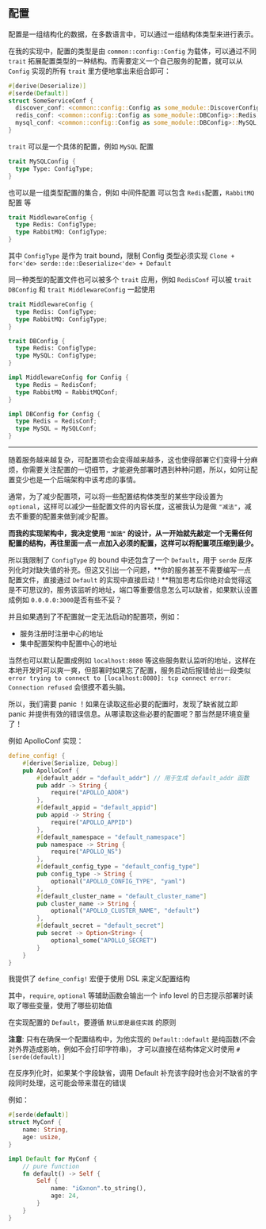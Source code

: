 ## 配置

配置是一组结构化的数据，在多数语言中，可以通过一组结构体类型来进行表示。

在我的实现中，配置的类型是由 `common::config::Config` 为载体，可以通过不同 `trait` 拓展配置类型的一种结构。而需要定义一个自己服务的配置，就可以从 `Config` 实现的所有 `trait` 里方便地拿出来组合即可：

```rust
#[derive(Deserialize)]
#[serde(Default)]
struct SomeServiceConf {
  discover_conf: <common::config::Config as some_module::DiscoverConfig>::Etcd,
  redis_conf: <common::config::Config as some_module::DBConfig>::Redis,
  mysql_conf: <common::config::Config as some_module::DBConfig>::MySQL,
}
```

`trait` 可以是一个具体的配置，例如 `MySQL` 配置

```rust
trait MySQLConfig {
  type Type: ConfigType;
}
```

也可以是一组类型配置的集合，例如 中间件配置 可以包含 `Redis`配置，`RabbitMQ`配置 等

```rust
trait MiddlewareConfig {
  type Redis: ConfigType;
  type RabbitMQ: ConfigType;
}
```

其中 `ConfigType` 是作为 trait bound，限制 Config 类型必须实现 `Clone + for<'de> serde::de::Deserialize<'de> + Default`

同一种类型的配置文件也可以被多个 `trait` 应用，例如 `RedisConf` 可以被 `trait DBConfig` 和 `trait MiddlewareConfig` 一起使用

```rust
trait MiddlewareConfig {
  type Redis: ConfigType;
  type RabbitMQ: ConfigType;
}

trait DBConfig {
  type Redis: ConfigType;
  type MySQL: ConfigType;
}

impl MiddlewareConfig for Config {
  type Redis = RedisConf;
  type RabbitMQ = RabbitMQConf;
}

impl DBConfig for Config {
  type Redis = RedisConf;
  type MySQL = MySQLConf;
}
```

---

随着服务越来越复杂，可配置项也会变得越来越多，这也使得部署它们变得十分麻烦，你需要关注配置的一切细节，才能避免部署时遇到种种问题，所以，如何让配置变少也是一个后端架构中该考虑的事情。

通常，为了减少配置项，可以将一些配置结构体类型的某些字段设置为 `optional`，这样可以减少一些配置文件的内容长度，这被我认为是做 `"减法"`，减去不重要的配置来做到减少配置。

**而我的实现架构中，我决定使用 `"加法"` 的设计，从一开始就先敲定一个无需任何配置的结构，再往里面一点一点加入必须的配置，这样可以将配置项压缩到最少。**

所以我限制了 `ConfigType` 的 bound 中还包含了一个 `Default`，用于 `serde` 反序列化时对缺失值的补充。但这又引出一个问题，**你的服务甚至不需要编写一点配置文件，直接通过 `Default` 的实现中直接启动！**稍加思考后你绝对会觉得这是不可思议的，服务该监听的地址，端口等重要信息怎么可以缺省，如果默认设置成例如 `0.0.0.0:3000`是否有些不妥？

并且如果遇到了不配置就一定无法启动的配置项，例如：

- 服务注册时注册中心的地址
- 集中配置架构中配置中心的地址

当然也可以默认配置成例如 `localhost:8080` 等这些服务默认监听的地址，这样在本地开发时可以爽一爽，但部署时如果忘了配置，服务启动后报错给出一段类似 `error trying to connect to [localhost:8080]: tcp connect error: Connection refused` 会很摸不着头脑。

所以，我们需要 panic ！如果在读取这些必要的配置时，发现了缺省就立即 panic 并提供有效的错误信息。从哪读取这些必要的配置呢？那当然是环境变量了！

例如 ApolloConf 实现：

```rust
define_config! {
    #[derive(Serialize, Debug)]
    pub ApolloConf {
        #[default_addr = "default_addr"] // 用于生成 default_addr 函数
        pub addr -> String {
            require("APOLLO_ADDR")
        },
        #[default_appid = "default_appid"]
        pub appid -> String {
            require("APOLLO_APPID")
        },
        #[default_namespace = "default_namespace"]
        pub namespace -> String {
            require("APOLLO_NS")
        },
        #[default_config_type = "default_config_type"]
        pub config_type -> String {
            optional("APOLLO_CONFIG_TYPE", "yaml")
        },
        #[default_cluster_name = "default_cluster_name"]
        pub cluster_name -> String {
            optional("APOLLO_CLUSTER_NAME", "default")
        },
        #[default_secret = "default_secret"]
        pub secret -> Option<String> {
            optional_some("APOLLO_SECRET")
        }
    }
}
```

我提供了 `define_config!` 宏便于使用 DSL 来定义配置结构

其中，`require`, `optional` 等辅助函数会输出一个 info level 的日志提示部署时读取了哪些变量，使用了哪些初始值

在实现配置的 `Default`，要遵循 `默认即是最佳实践` 的原则

**注意**: 只有在确保一个配置结构中，为他实现的 `Default::default` 是纯函数(不会对外界造成影响，例如不会打印字符串)，
才可以直接在结构体定义时使用 `#[serde(default)]`

在反序列化时，如果某个字段缺省，调用 Default 补充该字段时也会对不缺省的字段同时处理，这可能会带来潜在的错误

例如：

```rust
#[serde(default)]
struct MyConf {
    name: String,
    age: usize,
}

impl Default for MyConf {
    // pure function
    fn default() -> Self {
        Self {
            name: "iGxnon".to_string(),
            age: 24,
        }
    }
}
```